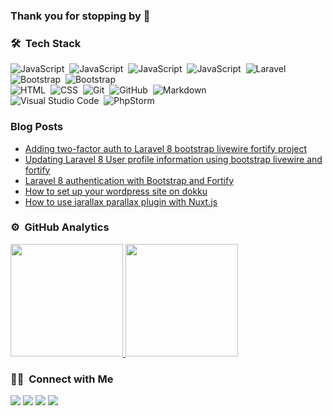 ### Thank you for stopping by 👋

<!--
**jasminetracey/jasminetracey** is a ✨ _special_ ✨ repository because its `README.md` (this file) appears on your GitHub profile.

Here are some ideas to get you started:

- 🔭 I’m currently working on ...
- 🌱 I’m currently learning ...
- 👯 I’m looking to collaborate on ...
- 🤔 I’m looking for help with ...
- 💬 Ask me about ...
- 📫 How to reach me: ...
- 😄 Pronouns: ...
- ⚡ Fun fact: ...
-->

### 🛠 &nbsp;Tech Stack

![JavaScript](https://img.shields.io/badge/-JavaScript-05122A?style=flat&logo=javascript)&nbsp;
![JavaScript](https://img.shields.io/badge/-Next.js-05122A?style=flat&logo=next.js)&nbsp;
![JavaScript](https://img.shields.io/badge/-React-05122A?style=flat&logo=react)&nbsp;
![JavaScript](https://img.shields.io/badge/-Wordpress-05122A?style=flat&logo=wordpress)&nbsp;
![Laravel](https://img.shields.io/badge/-Laravel-05122A?style=flat&logo=laravel)&nbsp;\
![Bootstrap](https://img.shields.io/badge/-Bootstrap-05122A?style=flat&logo=bootstrap&logoColor=563D7C)&nbsp;
![Bootstrap](https://img.shields.io/badge/-Tailwind-05122A?style=flat&logo=tailwindcss)\
![HTML](https://img.shields.io/badge/-HTML-05122A?style=flat&logo=HTML5)&nbsp;
![CSS](https://img.shields.io/badge/-CSS-05122A?style=flat&logo=CSS3&logoColor=1572B6)&nbsp;
![Git](https://img.shields.io/badge/-Git-05122A?style=flat&logo=git)&nbsp;
![GitHub](https://img.shields.io/badge/-GitHub-05122A?style=flat&logo=github)&nbsp;
![Markdown](https://img.shields.io/badge/-Markdown-05122A?style=flat&logo=markdown)\
![Visual Studio Code](https://img.shields.io/badge/-Visual%20Studio%20Code-05122A?style=flat&logo=visual-studio-code&logoColor=007ACC)&nbsp;
![PhpStorm](https://img.shields.io/badge/-PhpStorm-05122A?style=flat&logo=phpstorm)&nbsp;

### Blog Posts
<!-- BLOG-POST-LIST:START -->
- [Adding two-factor auth to Laravel 8 bootstrap livewire fortify project](https://dev.to/jasminetracey/adding-two-factor-auth-to-laravel-8-bootstrap-livewire-fortify-project-4jbh)
- [Updating Laravel 8 User profile information using bootstrap livewire and fortify](https://dev.to/jasminetracey/updating-laravel-8-user-profile-information-using-bootstrap-livewire-and-fortify-1cdo)
- [Laravel 8 authentication with Bootstrap and Fortify](https://dev.to/jasminetracey/laravel-8-with-bootstrap-livewire-and-fortify-5d33)
- [How to set up your wordpress site on dokku](https://dev.to/jasminetracey/how-to-set-up-your-wordpress-site-on-dokku-24pj)
- [How to use jarallax parallax plugin with Nuxt.js](https://dev.to/jasminetracey/how-to-use-jarallax-parallax-plugin-with-nuxt-js-46e6)
<!-- BLOG-POST-LIST:END -->

### ⚙️ &nbsp;GitHub Analytics

<p align="left">
<a href="https://github.com/jasminetracey">
  <img height="180em" src="https://github-readme-stats-eight-theta.vercel.app/api?username=jasminetracey&show_icons=true&theme=algolia&include_all_commits=true&count_private=true"/>
  <img height="180em" src="https://github-readme-stats-eight-theta.vercel.app/api/top-langs/?username=jasminetracey&layout=compact&langs_count=8&theme=algolia"/>
</a>
</p>

### 🤝🏻 &nbsp;Connect with Me

<p align="left">
<a href="https://jasminetracey.com"><img src="https://img.shields.io/badge/-jasminetracey.com-2e8364?style=flat&logo=Google-Chrome&logoColor=white"/></a>
<a href="https://linkedin.com/in/jasminetracey"><img src="https://img.shields.io/badge/-Jasmine%20Tracey-0077B5?style=flat&logo=Linkedin&logoColor=white"/></a>
<a href="mailto:info@jasminetracey.com"><img src="https://img.shields.io/badge/-info@jasminetracey.com-D14836?style=flat&logo=Gmail&logoColor=white"/></a>
<a href="https://twitter.com/jasmineatracey"><img src="https://img.shields.io/badge/-@jasmineatracey-1da1f2?style=flat&logo=twitter&logoColor=white"/></a>
</p>

